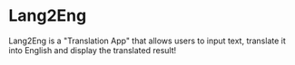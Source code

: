# Lang2Eng
Lang2Eng is a "Translation App" that allows users to input text, translate it into English and display the translated result!
